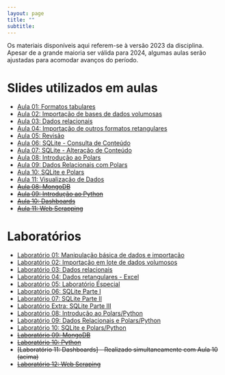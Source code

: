 ```yaml
---
layout: page
title: ""
subtitle:
---
```


Os materiais disponíveis aqui referem-se à versão 2023 da disciplina. Apesar de a grande maioria ser válida para 2024, algumas aulas serão ajustadas para acomodar avanços do período.

# Slides utilizados em aulas

- [Aula 01: Formatos tabulares](aulas/aula01.pdf)
- [Aula 02: Importação de bases de dados volumosas](aulas/aula02.pdf)
- [Aula 03: Dados relacionais](aulas/aula03.pdf)
- [Aula 04: Importação de outros formatos retangulares](aulas/aula04.pdf)
- [Aula 05: Revisão](aulas/aula05.pdf)
- [Aula 06: SQLite - Consulta de Conteúdo](aulas/aula06.pdf)
- [Aula 07: SQLite - Alteração de Conteúdo](aulas/aula07.pdf)
- [Aula 08: Introdução ao Polars](https://ime.unicamp.br/~benilton/polars_01.html)
- [Aula 09: Dados Relacionais com Polars](https://ime.unicamp.br/~benilton/polars_02.html)
- [Aula 10: SQLite e Polars](https://ime.unicamp.br/~benilton/polars_03.html)
- [Aula 11: Visualização de Dados](aulas/polars_04.html)
- ~~[Aula 08: MongoDB](aulas/aula08.pdf)~~
- ~~[Aula 09: Introdução ao Python](aulas/aula11.pdf)~~
- ~~[Aula 10: Dashboards](aulas/dashboards.pdf)~~
- ~~[Aula 11: Web Scrapping](aulas/aula10.pdf)~~

# Laboratórios

- [Laboratório 01: Manipulação básica de dados e importação](laboratorios/lab01.html)
- [Laboratório 02: Importação em lote de dados volumosos](laboratorios/lab02.html)
- [Laboratório 03: Dados relacionais](laboratorios/lab03.html)
- [Laboratório 04: Dados retangulares - Excel](laboratorios/lab04.html)
- [Laboratório 05: Laboratório Especial](laboratorios/labEsp.pdf)
- [Laboratório 06: SQLite Parte I](laboratorios/lab06.html)
- [Laboratório 07: SQLite Parte II](laboratorios/lab07.html)
- [Laboratório Extra: SQLite Parte III](laboratorios/lab08.html)
- [Laboratório 08: Introdução ao Polars/Python](laboratorios/lab_polars_01.html)
- [Laboratório 09: Dados Relacionais e Polars/Python](laboratorios/lab_polars_02.html)
- [Laboratório 10: SQLite e Polars/Python](laboratorios/lab_polars_03.html)
- ~~[Laboratório 09: MongoDB](laboratorios/lab09.html)~~
- ~~[Laboratório 10: Python](definir)~~
- ~~[Laboratório 11: Dashboards] - Realizado simultaneamente com Aula 10 (acima)~~
- ~~[Laboratório 12: Web Scraping](laboratorios/lab10.html)~~
